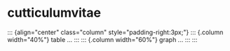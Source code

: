 # cutticulumvitae

::: {align="center" class="column" style="padding-right:3px;"}
  ::: {.column width="40%"}
    table ...
  :::
  ::: {.column width="60%"}
    graph ...
  :::
:::
